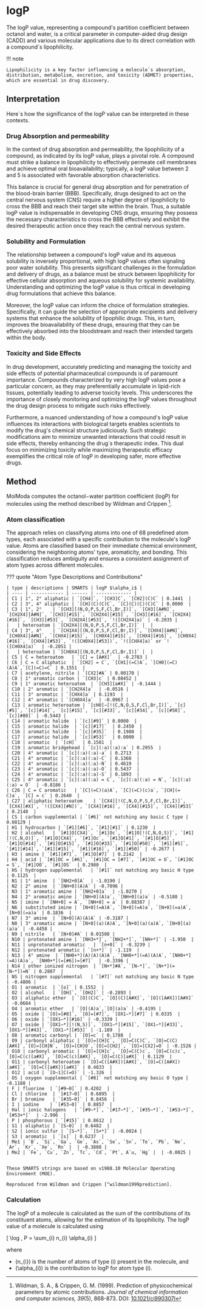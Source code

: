 # logP

The logP value, representing a compound's partition coefficient between octanol and water, is a critical parameter in computer-aided drug design (CADD) and various molecular applications due to its direct correlation with a compound`s lipophilicity.

!!! note

    Lipophilicity is a key factor influencing a molecule`s absorption, distribution, metabolism, excretion, and toxicity (ADMET) properties, which are essential in drug discovery.

## Interpretation

Here`s how the significance of the logP value can be interpreted in these contexts.

### Drug Absorption and permeability

In the context of drug absorption and permeability, the lipophilicity of a compound, as indicated by its logP value, plays a pivotal role.
A compound must strike a balance in lipophilicity to effectively permeate cell membranes and achieve optimal oral bioavailability; typically, a logP value between 2 and 5 is associated with favorable absorption characteristics.

This balance is crucial for general drug absorption and for penetration of the blood-brain barrier (BBB).
Specifically, drugs designed to act on the central nervous system (CNS) require a higher degree of lipophilicity to cross the BBB and reach their target site within the brain.
Thus, a suitable logP value is indispensable in developing CNS drugs, ensuring they possess the necessary characteristics to cross the BBB effectively and exhibit the desired therapeutic action once they reach the central nervous system.

### Solubility and Formulation

The relationship between a compound's logP value and its aqueous solubility is inversely proportional, with high logP values often signaling poor water solubility.
This presents significant challenges in the formulation and delivery of drugs, as a balance must be struck between lipophilicity for effective cellular absorption and aqueous solubility for systemic availability.
Understanding and optimizing the logP value is thus critical in developing drug formulations that achieve this balance.

Moreover, the logP value can inform the choice of formulation strategies.
Specifically, it can guide the selection of appropriate excipients and delivery systems that enhance the solubility of lipophilic drugs.
This, in turn, improves the bioavailability of these drugs, ensuring that they can be effectively absorbed into the bloodstream and reach their intended targets within the body.

### Toxicity and Side Effects

In drug development, accurately predicting and managing the toxicity and side effects of potential pharmaceutical compounds is of paramount importance.
Compounds characterized by very high logP values pose a particular concern, as they may preferentially accumulate in lipid-rich tissues, potentially leading to adverse toxicity levels.
This underscores the importance of closely monitoring and optimizing the logP values throughout the drug design process to mitigate such risks effectively.

Furthermore, a nuanced understanding of how a compound's logP value influences its interactions with biological targets enables scientists to modify the drug's chemical structure judiciously.
Such strategic modifications aim to minimize unwanted interactions that could result in side effects, thereby enhancing the drug`s therapeutic index.
This dual focus on minimizing toxicity while maximizing therapeutic efficacy exemplifies the critical role of logP in developing safer, more effective drugs.

## Method

MolModa computes the octanol−water partition coefficient (logP) for molecules using the method described by Wildman and Crippen [^wildman1999prediction].

### Atom classification

The approach relies on classifying atoms into one of 68 predefined atom types, each associated with a specific contribution to the molecule's logP value.
Atoms are classified based on their immediate chemical environment, considering the neighboring atoms' type, aromaticity, and bonding.
This classification reduces ambiguity and ensures a consistent assignment of atom types across different molecules.

??? quote "Atom Type Descriptions and Contributions"

    | type | descriptions | SMARTS | logP $\alpha_i$ |
    | ---- | ------------ | ------ | ------------- |
    | C1 | 1°, 2° aliphatic | `[CH4]`, `[CH3]C`, `[CH2](C)C` | 0.1441  |
    | C2 | 3°, 4° aliphatic | `[CH](C)(C)C`, `[C](C)(C)(C)C` | 0.0000  |
    | C3 | 1°, 2°    | `[CH3][(N,O,P,S,F,Cl,Br,I)]`, `[CH3][A#N]`, `[CH2X4][A#N]`, `[CH3][#15]`, `[CH2X4][#15]`, `[CH3][#16]`, `[CH2X4][#16]`, `[CH3][#53]`, `[CH2X4][#53]`, `!([CH2X4]a)` | -0.2035 |
    |   | heteroatom | `[CH2X4][(N,O,P,S,F,Cl,Br,I)]` |  |
    | C4 | 3°, 4°    | `[CH1X4][(N,O,P,S,F,Cl,Br,I)]`, `[CHX4][A#N]`, `[CH0X4][A#N]`, `[CHX4][#15]`, `[CH0X4][#15]`, `[CHX4][#16]`, `[CH0X4][#16]`, `[CHX4][#53]`, `!([CH0X4][#53])`, `!([CHX4]a)` or `!([CH0X4]a)`  | -0.2051 |
    |   | heteroatom | `[CH0X4][(N,O,P,S,F,Cl,Br,I)]` |  |
    | C5 | C = heteroatom   | `[C] = [A#X]`  | -0.2783 |
    | C6 | C = C aliphatic  | `[CH2] = C`, `[CH1](=C)A`, `[CH0](=C)(A)A`,`[C](=C)=C` | 0.1551  |
    | C7 | acetylene, nitrile | `[CX2]#A` | 0.00170 |
    | C8 | 1° aromatic carbon | `[CH3]c` | 0.08452 |
    | C9 | 1° aromatic heteroatom  | `[CH3][a#X]` | -0.1444 |
    | C10 | 2° aromatic | `[CH2X4]a`  | -0.0516 |
    | C11 | 3° aromatic | `[CHX4]a` | 0.1193  |
    | C12 | 4° aromatic | `[CH0X4]a`  | -0.0967 |
    | C13 | aromatic heteroatom | `[cH0]−[!(C,N,O,S,F,Cl,Br,I)]`, `[c][#5]`, `[c][#14]`, `[c][#15]`, `[c][#33]`, `[c][#34]`, `[c][#50]`, `[c][#80]` | -0.5443 |
    | C14 | aromatic halide  | `[c][#9]` | 0.0000  |
    | C15 | aromatic halide  | `[c][#17]`  | 0.2450  |
    | C16 | aromatic halide  | `[c][#35]`  | 0.1980  |
    | C17 | aromatic halide  | `[c][#53]`  | 0.0000  |
    | C18 | aromatic  | `[cH]`  | 0.1581  |
    | C19 | aromatic bridgehead | `[c](:a)(:a):a` | 0.2955  |
    | C20 | 4° aromatic | `[c](:a)(:a)-a` | 0.2713  |
    | C21 | 4° aromatic | `[c](:a)(:a)-C` | 0.1360  |
    | C22 | 4° aromatic | `[c](:a)(:a)-N` | 0.4619  |
    | C23 | 4° aromatic | `[c](:a)(:a)-O` | 0.5437  |
    | C24 | 4° aromatic | `[c](:a)(:a)-S` | 0.1893  |
    | C25 | 4° aromatic | `[c](:a)(:a) = C`, `[c](:a)(:a) = N`, `[c](:a)(:a) = O`  | -0.8186 |
    | C26 | C = C aromatic   | `[C](=C)(a)A`, `[C](=C)(c)a`, `[CH](= C)a`, `[C] = c` | 0.2640  |
    | C27 | aliphatic heteroatom    | `[CX4][!(C,N,O,P,S,F,Cl,Br,I)]`, `[CX4][#X]`, `!([CX4][#N])`, `[CX4][#16]`, `[CX4][#15]`, `[CX4][#53]` | 0.2148  |
    | CS | carbon supplemental | `[#6]` not matching any basic C type | 0.08129 |
    | H1 | hydrocarbon | `[#1][#6]`, `[#1][#1]` | 0.1230  |
    | H2 | alcohol   | `[#1]O[CX4]`, `[#1]Oc`, `[#1]O[!(C,N,O,S)]`, `[#1][!(C,N,O)]`, `[#1]O[CX4]`, `[#1]Oc`, `[#1]O[#1]`, `[#1]O[#5]`, `[#1]O[#14]`, `[#1]O[#15]`, `[#1]O[#33]`, `[#1]O[#50]`, `[#1][#5]`, `[#1][#14]`, `[#1][#15]`, `[#1][#16]`, `[#1][#50]` | -0.2677 |
    | H3 | amine | `[#1][#7]`, `[#1]O[#7]` | 0.2142  |
    | H4 | acid | `[#1]OC = [#6]`, `[#1]OC = [#7]`, `[#1]OC = O`, `[#1]OC = S`, `[#1]OO`, `[#1]OS`  | 0.2980  |
    | HS | hydrogen supplemental   | `[#1]` not matching any basic H type | 0.1125  |
    | N1 | 1° amine  | `[NH2+0]A`  | -1.0190 |
    | N2 | 2° amine  | `[NH+0](A)A` | -0.7096 |
    | N3 | 1° aromatic amine | `[NH2+0]a`  | -1.0270 |
    | N4 | 2° aromatic amine | `[NH+0](A)a`, `[NH+0](a)a` | -0.5188 |
    | N5 | imine | `[NH+0] = A`, `[NH+0] = a` | 0.08387 |
    | N6 | substituted imine | `[N+0](=A)A`, `[N+0](=A)a`, `[N+0](=a)A`, `[N+0](=a)a` | 0.1836  |
    | N7 | 3° amine  | `[N+0](A)(A)A` | -0.3187 |
    | N8 | 3° aromatic amine | `[N+0](a)(A)A`, `[N+0](a)(a)A`, `[N+0](a)(a)a` | -0.4458 |
    | N9 | nitrile   | `[N+0]#A` | 0.01508 |
    | N10 | protonated amine | `[NH3+*]`, `[NH2+*]`, `[NH+*]` | -1.950  |
    | N11 | unprotonated aromatic   | `[n+0]` | -0.3239 |
    | N12 | protonated aromatic | `[n+*]` | -1.119  |
    | N13 | 4° amine  | `[NH0+*](A)(A)(A)A`, `[NH0+*](=A)(A)A`, `[NH0+*](=A)(A)a`, `[NH0+*](=[#6])=[#7]`  | -0.3396 |
    | N14 | other ionized nitrogen  | `[N+*]#A`, `[N−*]`, `[N+*](=[N−*])=N` | 0.2887  |
    | NS | nitrogen supplemental   | `[#7]` not matching any basic N type | -0.4806 |
    | O1 | aromatic  | `[o]` | 0.1552  |
    | O2 | alcohol   | `[OH]`, `[OH2]` | -0.2893 |
    | O3 | aliphatic ether  | `[O](C)C`, `[O](C)[A#X]`, `[O]([A#X])[A#X]` | -0.0684 |
    | O4 | aromatic ether   | `[O](A)a`,`[O](a)a` | -0.4195 |
    | O5 | oxide | `[O]=[#8]`, `[O]=[#7]`, `[OX1−*][#7]` | 0.0335  |
    | O6 | oxide | `[OX1−*][#16]` | -0.3339 |
    | O7 | oxide | `[OX1−*][!(N,S)]`, `[OX1−*][#15]`, `[OX1−*][#33]`, `[OX1−*][#43]`, `[OX1−*][#53]` | -1.189  |
    | O8 | aromatic carbonyl | `[O]=c` | 0.1788  |
    | O9 | carbonyl aliphatic | `[O]=[CH]C`, `[O]=C(C)C`, `[O]=C(C)[A#X]`,`[O]=[CH]N`, `[O]=[CH]O`,`[O]=[CH2]`, `[O]=[CX2]=O` | -0.1526 |
    | O10 | carbonyl aromatic | `[O]=[CH]c`, `[O]=C(C)c`, `[O]=C(c)c`, `[O]=C(c)[a#X]`, `[O]=C(c)[A#X]`, `[O]=C(C)[a#X]` | 0.1129  |
    | O11 | carbonyl heteroatom | `[O]=C([A#X])[A#X]`, `[O]=C([A#X])[a#X]`, `[O]=C([a#X])[a#X]` | 0.4833  |
    | O12 | acid | `[O−1]C(=O)` | -1.326  |
    | OS | oxygen supplemental | `[#8]` not matching any basic O type | -0.1188 |
    | F | fluorine  | `[#9−0]` | 0.4202  |
    | Cl | chlorine  | `[#17−0]` | 0.6895  |
    | Br | bromine   | `[#35−0]` | 0.8456  |
    | I | iodine    | `[#53−0]` | 0.8857  |
    | Hal | ionic halogens   | `[#9−*]`, `[#17−*]`, `[#35−*]`, `[#53−*]`, `[#53+*]`  | -2.996  |
    | P | phosphorous | `[#15]` | 0.8612  |
    | S1 | aliphatic | `[S−0]` | 0.6482  |
    | S2 | ionic sulfur | `[S−*]`, `[S+*]` | -0.0024 |
    | S3 | aromatic  | `[s]` | 0.6237  |
    | Me1 | `B`, `Si`, `Ga`, `Ge`, `As`, `Se`, `Sn`, `Te`, `Pb`, `Ne`, `Ar`, `Kr`, `Xe`, `Rn` |  | -0.3808 |
    | Me2 | `Fe`, `Cu`, `Zn`, `Tc`, `Cd`, `Pt`, A`u, `Hg` |  | -0.0025 |


    These SMARTS strings are based on v1988.10 Molecular Operating Environment (MOE).

    Reproduced from Wildman and Crippen [^wildman1999prediction].

### Calculation

The logP of a molecule is calculated as the sum of the contributions of its constituent atoms, allowing for the estimation of its lipophilicity.
The logP value of a molecule is calculated using

\[ \log \, P = \sum_{i} n_{i} \alpha_{i} \]

where

-   \(n_{i}\) is the number of atoms of type \(i\) present in the molecule, and
-   \(\alpha_{i}\) is the contribution to logP for atom type \(i\).

<!-- REFERENCES -->

[^wildman1999prediction]: Wildman, S. A., & Crippen, G. M. (1999). Prediction of physicochemical parameters by atomic contributions. *Journal of chemical information and computer sciences, 39*(5), 868-873. DOI: [10.1021/ci990307l](https://doi.org/10.1021/ci990307l)
